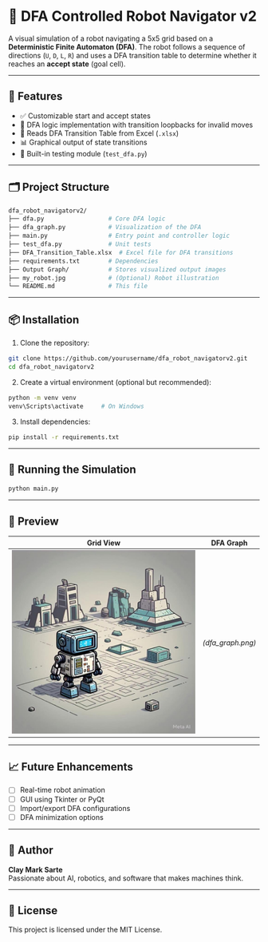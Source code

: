 # 🤖 DFA Controlled Robot Navigator v2

A visual simulation of a robot navigating a 5x5 grid based on a **Deterministic Finite Automaton (DFA)**. The robot follows a sequence of directions (`U`, `D`, `L`, `R`) and uses a DFA transition table to determine whether it reaches an **accept state** (goal cell).

---

## 🚀 Features

- ✅ Customizable start and accept states
- 🔁 DFA logic implementation with transition loopbacks for invalid moves
- 🧠 Reads DFA Transition Table from Excel (`.xlsx`)
- 📊 Graphical output of state transitions
- 🧪 Built-in testing module (`test_dfa.py`)

---

## 🗂 Project Structure

```bash
dfa_robot_navigatorv2/
├── dfa.py                  # Core DFA logic
├── dfa_graph.py            # Visualization of the DFA
├── main.py                 # Entry point and controller logic
├── test_dfa.py             # Unit tests
├── DFA_Transition_Table.xlsx  # Excel file for DFA transitions
├── requirements.txt        # Dependencies
├── Output Graph/           # Stores visualized output images
├── my_robot.jpg            # (Optional) Robot illustration
└── README.md               # This file
```

---

## 📦 Installation

1. Clone the repository:
```bash
git clone https://github.com/yourusername/dfa_robot_navigatorv2.git
cd dfa_robot_navigatorv2
```

2. Create a virtual environment (optional but recommended):
```bash
python -m venv venv
venv\Scripts\activate     # On Windows
```

3. Install dependencies:
```bash
pip install -r requirements.txt
```

---

## 🧪 Running the Simulation

```bash
python main.py
```

---

## 📸 Preview

| Grid View | DFA Graph |
|-----------|-----------|
| ![my_robot](my_robot.jpg) | *(dfa_graph.png)* |

---

## 📈 Future Enhancements

- [ ] Real-time robot animation
- [ ] GUI using Tkinter or PyQt
- [ ] Import/export DFA configurations
- [ ] DFA minimization options

---

## 🧠 Author

**Clay Mark Sarte**  
Passionate about AI, robotics, and software that makes machines think.

---

## 📄 License

This project is licensed under the MIT License.
